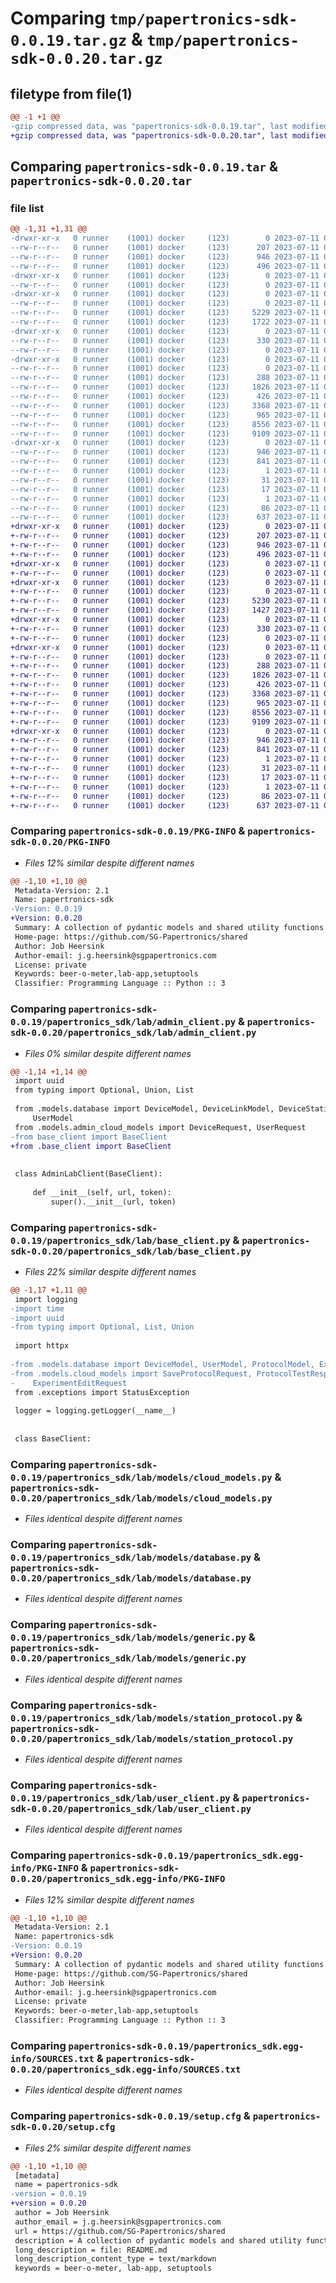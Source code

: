 # Comparing `tmp/papertronics-sdk-0.0.19.tar.gz` & `tmp/papertronics-sdk-0.0.20.tar.gz`

## filetype from file(1)

```diff
@@ -1 +1 @@
-gzip compressed data, was "papertronics-sdk-0.0.19.tar", last modified: Tue Jul 11 08:59:12 2023, max compression
+gzip compressed data, was "papertronics-sdk-0.0.20.tar", last modified: Tue Jul 11 09:13:33 2023, max compression
```

## Comparing `papertronics-sdk-0.0.19.tar` & `papertronics-sdk-0.0.20.tar`

### file list

```diff
@@ -1,31 +1,31 @@
-drwxr-xr-x   0 runner    (1001) docker     (123)        0 2023-07-11 08:59:12.251716 papertronics-sdk-0.0.19/
--rw-r--r--   0 runner    (1001) docker     (123)      207 2023-07-11 08:59:00.000000 papertronics-sdk-0.0.19/LICENSE
--rw-r--r--   0 runner    (1001) docker     (123)      946 2023-07-11 08:59:12.251716 papertronics-sdk-0.0.19/PKG-INFO
--rw-r--r--   0 runner    (1001) docker     (123)      496 2023-07-11 08:59:00.000000 papertronics-sdk-0.0.19/README.md
-drwxr-xr-x   0 runner    (1001) docker     (123)        0 2023-07-11 08:59:12.247716 papertronics-sdk-0.0.19/papertronics_sdk/
--rw-r--r--   0 runner    (1001) docker     (123)        0 2023-07-11 08:59:00.000000 papertronics-sdk-0.0.19/papertronics_sdk/__init__.py
-drwxr-xr-x   0 runner    (1001) docker     (123)        0 2023-07-11 08:59:12.251716 papertronics-sdk-0.0.19/papertronics_sdk/lab/
--rw-r--r--   0 runner    (1001) docker     (123)        0 2023-07-11 08:59:00.000000 papertronics-sdk-0.0.19/papertronics_sdk/lab/__init__.py
--rw-r--r--   0 runner    (1001) docker     (123)     5229 2023-07-11 08:59:00.000000 papertronics-sdk-0.0.19/papertronics_sdk/lab/admin_client.py
--rw-r--r--   0 runner    (1001) docker     (123)     1722 2023-07-11 08:59:00.000000 papertronics-sdk-0.0.19/papertronics_sdk/lab/base_client.py
-drwxr-xr-x   0 runner    (1001) docker     (123)        0 2023-07-11 08:59:12.251716 papertronics-sdk-0.0.19/papertronics_sdk/lab/exceptions/
--rw-r--r--   0 runner    (1001) docker     (123)      330 2023-07-11 08:59:00.000000 papertronics-sdk-0.0.19/papertronics_sdk/lab/exceptions/StatusException.py
--rw-r--r--   0 runner    (1001) docker     (123)        0 2023-07-11 08:59:00.000000 papertronics-sdk-0.0.19/papertronics_sdk/lab/exceptions/__init__.py
-drwxr-xr-x   0 runner    (1001) docker     (123)        0 2023-07-11 08:59:12.251716 papertronics-sdk-0.0.19/papertronics_sdk/lab/models/
--rw-r--r--   0 runner    (1001) docker     (123)        0 2023-07-11 08:59:00.000000 papertronics-sdk-0.0.19/papertronics_sdk/lab/models/__init__.py
--rw-r--r--   0 runner    (1001) docker     (123)      288 2023-07-11 08:59:00.000000 papertronics-sdk-0.0.19/papertronics_sdk/lab/models/admin_cloud_models.py
--rw-r--r--   0 runner    (1001) docker     (123)     1826 2023-07-11 08:59:00.000000 papertronics-sdk-0.0.19/papertronics_sdk/lab/models/cloud_models.py
--rw-r--r--   0 runner    (1001) docker     (123)      426 2023-07-11 08:59:00.000000 papertronics-sdk-0.0.19/papertronics_sdk/lab/models/config.py
--rw-r--r--   0 runner    (1001) docker     (123)     3368 2023-07-11 08:59:00.000000 papertronics-sdk-0.0.19/papertronics_sdk/lab/models/database.py
--rw-r--r--   0 runner    (1001) docker     (123)      965 2023-07-11 08:59:00.000000 papertronics-sdk-0.0.19/papertronics_sdk/lab/models/generic.py
--rw-r--r--   0 runner    (1001) docker     (123)     8556 2023-07-11 08:59:00.000000 papertronics-sdk-0.0.19/papertronics_sdk/lab/models/station_protocol.py
--rw-r--r--   0 runner    (1001) docker     (123)     9109 2023-07-11 08:59:00.000000 papertronics-sdk-0.0.19/papertronics_sdk/lab/user_client.py
-drwxr-xr-x   0 runner    (1001) docker     (123)        0 2023-07-11 08:59:12.247716 papertronics-sdk-0.0.19/papertronics_sdk.egg-info/
--rw-r--r--   0 runner    (1001) docker     (123)      946 2023-07-11 08:59:12.000000 papertronics-sdk-0.0.19/papertronics_sdk.egg-info/PKG-INFO
--rw-r--r--   0 runner    (1001) docker     (123)      841 2023-07-11 08:59:12.000000 papertronics-sdk-0.0.19/papertronics_sdk.egg-info/SOURCES.txt
--rw-r--r--   0 runner    (1001) docker     (123)        1 2023-07-11 08:59:12.000000 papertronics-sdk-0.0.19/papertronics_sdk.egg-info/dependency_links.txt
--rw-r--r--   0 runner    (1001) docker     (123)       31 2023-07-11 08:59:12.000000 papertronics-sdk-0.0.19/papertronics_sdk.egg-info/requires.txt
--rw-r--r--   0 runner    (1001) docker     (123)       17 2023-07-11 08:59:12.000000 papertronics-sdk-0.0.19/papertronics_sdk.egg-info/top_level.txt
--rw-r--r--   0 runner    (1001) docker     (123)        1 2023-07-11 08:59:12.000000 papertronics-sdk-0.0.19/papertronics_sdk.egg-info/zip-safe
--rw-r--r--   0 runner    (1001) docker     (123)       86 2023-07-11 08:59:00.000000 papertronics-sdk-0.0.19/pyproject.toml
--rw-r--r--   0 runner    (1001) docker     (123)      637 2023-07-11 08:59:12.251716 papertronics-sdk-0.0.19/setup.cfg
+drwxr-xr-x   0 runner    (1001) docker     (123)        0 2023-07-11 09:13:33.741623 papertronics-sdk-0.0.20/
+-rw-r--r--   0 runner    (1001) docker     (123)      207 2023-07-11 09:13:18.000000 papertronics-sdk-0.0.20/LICENSE
+-rw-r--r--   0 runner    (1001) docker     (123)      946 2023-07-11 09:13:33.741623 papertronics-sdk-0.0.20/PKG-INFO
+-rw-r--r--   0 runner    (1001) docker     (123)      496 2023-07-11 09:13:18.000000 papertronics-sdk-0.0.20/README.md
+drwxr-xr-x   0 runner    (1001) docker     (123)        0 2023-07-11 09:13:33.737623 papertronics-sdk-0.0.20/papertronics_sdk/
+-rw-r--r--   0 runner    (1001) docker     (123)        0 2023-07-11 09:13:18.000000 papertronics-sdk-0.0.20/papertronics_sdk/__init__.py
+drwxr-xr-x   0 runner    (1001) docker     (123)        0 2023-07-11 09:13:33.741623 papertronics-sdk-0.0.20/papertronics_sdk/lab/
+-rw-r--r--   0 runner    (1001) docker     (123)        0 2023-07-11 09:13:18.000000 papertronics-sdk-0.0.20/papertronics_sdk/lab/__init__.py
+-rw-r--r--   0 runner    (1001) docker     (123)     5230 2023-07-11 09:13:18.000000 papertronics-sdk-0.0.20/papertronics_sdk/lab/admin_client.py
+-rw-r--r--   0 runner    (1001) docker     (123)     1427 2023-07-11 09:13:18.000000 papertronics-sdk-0.0.20/papertronics_sdk/lab/base_client.py
+drwxr-xr-x   0 runner    (1001) docker     (123)        0 2023-07-11 09:13:33.741623 papertronics-sdk-0.0.20/papertronics_sdk/lab/exceptions/
+-rw-r--r--   0 runner    (1001) docker     (123)      330 2023-07-11 09:13:18.000000 papertronics-sdk-0.0.20/papertronics_sdk/lab/exceptions/StatusException.py
+-rw-r--r--   0 runner    (1001) docker     (123)        0 2023-07-11 09:13:18.000000 papertronics-sdk-0.0.20/papertronics_sdk/lab/exceptions/__init__.py
+drwxr-xr-x   0 runner    (1001) docker     (123)        0 2023-07-11 09:13:33.741623 papertronics-sdk-0.0.20/papertronics_sdk/lab/models/
+-rw-r--r--   0 runner    (1001) docker     (123)        0 2023-07-11 09:13:18.000000 papertronics-sdk-0.0.20/papertronics_sdk/lab/models/__init__.py
+-rw-r--r--   0 runner    (1001) docker     (123)      288 2023-07-11 09:13:18.000000 papertronics-sdk-0.0.20/papertronics_sdk/lab/models/admin_cloud_models.py
+-rw-r--r--   0 runner    (1001) docker     (123)     1826 2023-07-11 09:13:18.000000 papertronics-sdk-0.0.20/papertronics_sdk/lab/models/cloud_models.py
+-rw-r--r--   0 runner    (1001) docker     (123)      426 2023-07-11 09:13:18.000000 papertronics-sdk-0.0.20/papertronics_sdk/lab/models/config.py
+-rw-r--r--   0 runner    (1001) docker     (123)     3368 2023-07-11 09:13:18.000000 papertronics-sdk-0.0.20/papertronics_sdk/lab/models/database.py
+-rw-r--r--   0 runner    (1001) docker     (123)      965 2023-07-11 09:13:18.000000 papertronics-sdk-0.0.20/papertronics_sdk/lab/models/generic.py
+-rw-r--r--   0 runner    (1001) docker     (123)     8556 2023-07-11 09:13:18.000000 papertronics-sdk-0.0.20/papertronics_sdk/lab/models/station_protocol.py
+-rw-r--r--   0 runner    (1001) docker     (123)     9109 2023-07-11 09:13:18.000000 papertronics-sdk-0.0.20/papertronics_sdk/lab/user_client.py
+drwxr-xr-x   0 runner    (1001) docker     (123)        0 2023-07-11 09:13:33.737623 papertronics-sdk-0.0.20/papertronics_sdk.egg-info/
+-rw-r--r--   0 runner    (1001) docker     (123)      946 2023-07-11 09:13:33.000000 papertronics-sdk-0.0.20/papertronics_sdk.egg-info/PKG-INFO
+-rw-r--r--   0 runner    (1001) docker     (123)      841 2023-07-11 09:13:33.000000 papertronics-sdk-0.0.20/papertronics_sdk.egg-info/SOURCES.txt
+-rw-r--r--   0 runner    (1001) docker     (123)        1 2023-07-11 09:13:33.000000 papertronics-sdk-0.0.20/papertronics_sdk.egg-info/dependency_links.txt
+-rw-r--r--   0 runner    (1001) docker     (123)       31 2023-07-11 09:13:33.000000 papertronics-sdk-0.0.20/papertronics_sdk.egg-info/requires.txt
+-rw-r--r--   0 runner    (1001) docker     (123)       17 2023-07-11 09:13:33.000000 papertronics-sdk-0.0.20/papertronics_sdk.egg-info/top_level.txt
+-rw-r--r--   0 runner    (1001) docker     (123)        1 2023-07-11 09:13:33.000000 papertronics-sdk-0.0.20/papertronics_sdk.egg-info/zip-safe
+-rw-r--r--   0 runner    (1001) docker     (123)       86 2023-07-11 09:13:18.000000 papertronics-sdk-0.0.20/pyproject.toml
+-rw-r--r--   0 runner    (1001) docker     (123)      637 2023-07-11 09:13:33.741623 papertronics-sdk-0.0.20/setup.cfg
```

### Comparing `papertronics-sdk-0.0.19/PKG-INFO` & `papertronics-sdk-0.0.20/PKG-INFO`

 * *Files 12% similar despite different names*

```diff
@@ -1,10 +1,10 @@
 Metadata-Version: 2.1
 Name: papertronics-sdk
-Version: 0.0.19
+Version: 0.0.20
 Summary: A collection of pydantic models and shared utility functions for SG Papertronics projects
 Home-page: https://github.com/SG-Papertronics/shared
 Author: Job Heersink
 Author-email: j.g.heersink@sgpapertronics.com
 License: private
 Keywords: beer-o-meter,lab-app,setuptools
 Classifier: Programming Language :: Python :: 3
```

### Comparing `papertronics-sdk-0.0.19/papertronics_sdk/lab/admin_client.py` & `papertronics-sdk-0.0.20/papertronics_sdk/lab/admin_client.py`

 * *Files 0% similar despite different names*

```diff
@@ -1,14 +1,14 @@
 import uuid
 from typing import Optional, Union, List
 
 from .models.database import DeviceModel, DeviceLinkModel, DeviceStatisticModel, ProtocolModel, ProtocolLinkModel, \
     UserModel
 from .models.admin_cloud_models import DeviceRequest, UserRequest
-from base_client import BaseClient
+from .base_client import BaseClient
 
 
 class AdminLabClient(BaseClient):
 
     def __init__(self, url, token):
         super().__init__(url, token)
```

### Comparing `papertronics-sdk-0.0.19/papertronics_sdk/lab/base_client.py` & `papertronics-sdk-0.0.20/papertronics_sdk/lab/base_client.py`

 * *Files 22% similar despite different names*

```diff
@@ -1,17 +1,11 @@
 import logging
-import time
-import uuid
-from typing import Optional, List, Union
 
 import httpx
 
-from .models.database import DeviceModel, UserModel, ProtocolModel, ExperimentModel, ExperimentStatus
-from .models.cloud_models import SaveProtocolRequest, ProtocolTestResponse, ExperimentStartRequest, \
-    ExperimentEditRequest
 from .exceptions import StatusException
 
 logger = logging.getLogger(__name__)
 
 
 class BaseClient:
```

### Comparing `papertronics-sdk-0.0.19/papertronics_sdk/lab/models/cloud_models.py` & `papertronics-sdk-0.0.20/papertronics_sdk/lab/models/cloud_models.py`

 * *Files identical despite different names*

### Comparing `papertronics-sdk-0.0.19/papertronics_sdk/lab/models/database.py` & `papertronics-sdk-0.0.20/papertronics_sdk/lab/models/database.py`

 * *Files identical despite different names*

### Comparing `papertronics-sdk-0.0.19/papertronics_sdk/lab/models/generic.py` & `papertronics-sdk-0.0.20/papertronics_sdk/lab/models/generic.py`

 * *Files identical despite different names*

### Comparing `papertronics-sdk-0.0.19/papertronics_sdk/lab/models/station_protocol.py` & `papertronics-sdk-0.0.20/papertronics_sdk/lab/models/station_protocol.py`

 * *Files identical despite different names*

### Comparing `papertronics-sdk-0.0.19/papertronics_sdk/lab/user_client.py` & `papertronics-sdk-0.0.20/papertronics_sdk/lab/user_client.py`

 * *Files identical despite different names*

### Comparing `papertronics-sdk-0.0.19/papertronics_sdk.egg-info/PKG-INFO` & `papertronics-sdk-0.0.20/papertronics_sdk.egg-info/PKG-INFO`

 * *Files 12% similar despite different names*

```diff
@@ -1,10 +1,10 @@
 Metadata-Version: 2.1
 Name: papertronics-sdk
-Version: 0.0.19
+Version: 0.0.20
 Summary: A collection of pydantic models and shared utility functions for SG Papertronics projects
 Home-page: https://github.com/SG-Papertronics/shared
 Author: Job Heersink
 Author-email: j.g.heersink@sgpapertronics.com
 License: private
 Keywords: beer-o-meter,lab-app,setuptools
 Classifier: Programming Language :: Python :: 3
```

### Comparing `papertronics-sdk-0.0.19/papertronics_sdk.egg-info/SOURCES.txt` & `papertronics-sdk-0.0.20/papertronics_sdk.egg-info/SOURCES.txt`

 * *Files identical despite different names*

### Comparing `papertronics-sdk-0.0.19/setup.cfg` & `papertronics-sdk-0.0.20/setup.cfg`

 * *Files 2% similar despite different names*

```diff
@@ -1,10 +1,10 @@
 [metadata]
 name = papertronics-sdk
-version = 0.0.19
+version = 0.0.20
 author = Job Heersink
 author_email = j.g.heersink@sgpapertronics.com
 url = https://github.com/SG-Papertronics/shared
 description = A collection of pydantic models and shared utility functions for SG Papertronics projects
 long_description = file: README.md
 long_description_content_type = text/markdown
 keywords = beer-o-meter, lab-app, setuptools
```

